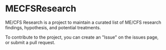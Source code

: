 # MECFSResearch

ME/CFS Research is a project to maintain a curated list of ME/CFS research
findings, hypothesis, and potential treatments. 

To contribute to the project, you can create an "Issue" on the issues page,
or submit a pull request.

